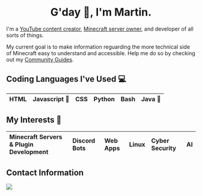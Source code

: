 <h1 align="center">G'day 👋, I'm Martin.</h1>

I'm a <a href="https://www.youtube.com/ItsMCBHere" target="blank">YouTube content creator</a>, <a href="https://southhollow.net/" target="blank">Minecraft server owner</a>, and developer of all sorts of things.

My current goal is to make information reguarding the more technical side of Minecraft easy to understand and accessible. Help me do so by checking out my [Community Guides](https://github.com/Vexelosity/CommunityGuides).

<h2>Coding Languages I've Used 💻</h2>

| HTML | Javascript 💖 | CSS | Python | Bash | Java 💖 |
| :--- | :--- | :--- | :--- | :--- | :--- |

<h2>My Interests 💫</h2>

| Minecraft Servers & Plugin Development | Discord Bots | Web Apps | Linux | Cyber Security | AI |
| :--- | :--- | :--- | :--- | :--- | :--- |

<h2>Contact Information</h2>
<img src="https://shields.io/badge/Discord-ItsMCB%238964-lightgray?logo=discord&style=for-the-badge">
